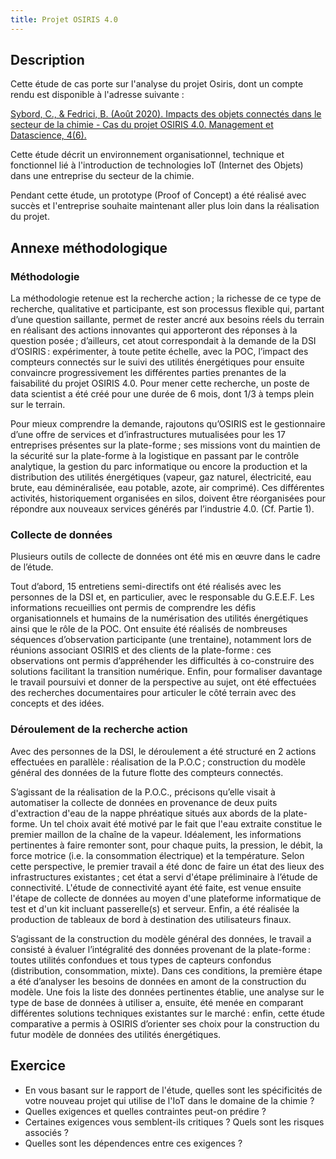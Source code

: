 ```yaml
---
title: Projet OSIRIS 4.0
---
```


## Description

Cette étude de cas porte sur l'analyse du projet Osiris, dont un compte rendu est disponible à l'adresse suivante :

[Sybord, C., & Fedrici, B. (Août 2020). Impacts des objets connectés dans le secteur de la chimie - Cas du projet OSIRIS 4.0. Management et Datascience, 4(6).](https://management-datascience.org/articles/13977/)

Cette étude décrit un environnement organisationnel, technique et fonctionnel lié à l'introduction de technologies IoT (Internet des Objets) dans une entreprise du secteur de la chimie.

Pendant cette étude, un prototype (Proof of Concept) a été réalisé avec succès et l'entreprise souhaite maintenant aller plus loin dans la réalisation du projet.

## Annexe méthodologique 

### Méthodologie

La méthodologie retenue est la recherche action ; la richesse de ce type de recherche, qualitative et participante, est son processus flexible qui, partant d’une question saillante, permet de rester ancré aux besoins réels du terrain en réalisant des actions innovantes qui apporteront des réponses à la question posée ; d’ailleurs, cet atout correspondait à la demande de la DSI d’OSIRIS : expérimenter, à toute petite échelle, avec la POC, l’impact des compteurs connectés sur le suivi des utilités énergétiques pour ensuite convaincre progressivement les différentes parties prenantes de la faisabilité du projet OSIRIS 4.0. Pour mener cette recherche, un poste de data scientist a été créé pour une durée de 6 mois, dont 1/3 à temps plein sur le terrain. 

Pour mieux comprendre la demande, rajoutons qu’OSIRIS est le gestionnaire d’une offre de services et d’infrastructures mutualisées pour les 17 entreprises présentes sur la plate-forme ; ses missions vont du maintien de la sécurité sur la plate-forme à la logistique en passant par le contrôle analytique, la gestion du parc informatique ou encore la production et la distribution des utilités énergétiques (vapeur, gaz naturel, électricité, eau brute, eau déminéralisée, eau potable, azote, air comprimé). Ces différentes activités, historiquement organisées en silos, doivent être réorganisées pour répondre aux nouveaux services générés par l’industrie 4.0. (Cf. Partie 1). 

### Collecte de données 

Plusieurs outils de collecte de données ont été mis en œuvre dans le cadre de l’étude. 

Tout d’abord, 15 entretiens semi-directifs ont été réalisés avec les personnes de la DSI et, en particulier, avec le responsable du G.E.E.F. Les informations recueillies ont permis de comprendre les défis organisationnels et humains de la numérisation des utilités énergétiques ainsi que le rôle de la POC. Ont ensuite été réalisés de nombreuses séquences d’observation participante (une trentaine), notamment lors de réunions associant OSIRIS et des clients de la plate-forme : ces observations ont permis d’appréhender les difficultés à co-construire des solutions facilitant la transition numérique. Enfin, pour formaliser davantage le travail poursuivi et donner de la perspective au sujet, ont été effectuées des recherches documentaires pour articuler le côté terrain avec des concepts et des idées. 

### Déroulement de la recherche action 

Avec des personnes de la DSI, le déroulement a été structuré en 2 actions effectuées en parallèle : réalisation de la P.O.C ; construction du modèle général des données de la future flotte des compteurs connectés. 

S’agissant de la réalisation de la P.O.C., précisons qu’elle visait à automatiser la collecte de données en provenance de deux puits d'extraction d'eau de la nappe phréatique situés aux abords de la plate-forme. Un tel choix avait été motivé par le fait que l'eau extraite constitue le premier maillon de la chaîne de la vapeur. Idéalement, les informations pertinentes à faire remonter sont, pour chaque puits, la pression, le débit, la force motrice (i.e. la consommation électrique) et la température. Selon cette perspective, le premier travail a été donc de faire un état des lieux des infrastructures existantes ; cet état a servi d'étape préliminaire à l’étude de connectivité. L'étude de connectivité ayant été faite, est venue ensuite l'étape de collecte de données au moyen d'une plateforme informatique de test et d'un kit incluant passerelle(s) et serveur. Enfin, a été réalisée la production de tableaux de bord à destination des utilisateurs finaux. 

S’agissant de la construction du modèle général des données, le travail a consisté à évaluer l’intégralité des données provenant de la plate-forme : toutes utilités confondues et tous types de capteurs confondus (distribution, consommation, mixte). Dans ces conditions, la première étape a été d’analyser les besoins de données en amont de la construction du modèle. Une fois la liste des données pertinentes établie, une analyse sur le type de base de données à utiliser a, ensuite, été menée en comparant différentes solutions techniques existantes sur le marché : enfin, cette étude comparative a permis à OSIRIS d’orienter ses choix pour la construction du futur modèle de données des utilités énergétiques. 

## Exercice

- En vous basant sur le rapport de l'étude, quelles sont les spécificités de votre nouveau projet qui utilise de l'IoT dans le domaine de la chimie ?
- Quelles exigences et quelles contraintes peut-on prédire ?
- Certaines exigences vous semblent-ils critiques ? Quels sont les risques associés ?
- Quelles sont les dépendences entre ces exigences ?

